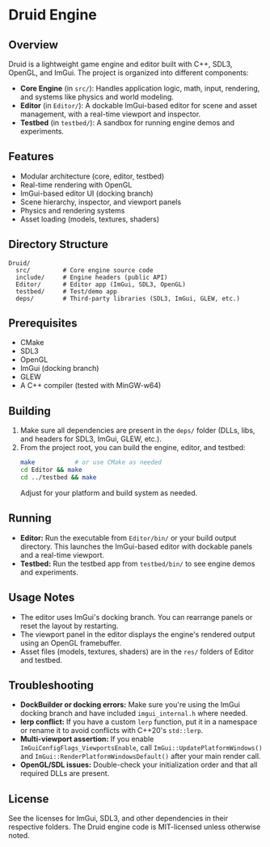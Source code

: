 # Druid Engine

## Overview
Druid is a lightweight game engine and editor built with C++, SDL3, OpenGL, and ImGui. The project is organized into different components:
- **Core Engine** (in `src/`): Handles application logic, math, input, rendering, and systems like physics and world modeling.
- **Editor** (in `Editor/`): A dockable ImGui-based editor for scene and asset management, with a real-time viewport and inspector.
- **Testbed** (in `testbed/`): A sandbox for running engine demos and experiments.

## Features
- Modular architecture (core, editor, testbed)
- Real-time rendering with OpenGL
- ImGui-based editor UI (docking branch)
- Scene hierarchy, inspector, and viewport panels
- Physics and rendering systems
- Asset loading (models, textures, shaders)

## Directory Structure
```
Druid/
  src/         # Core engine source code
  include/     # Engine headers (public API)
  Editor/      # Editor app (ImGui, SDL3, OpenGL)
  testbed/     # Test/demo app
  deps/        # Third-party libraries (SDL3, ImGui, GLEW, etc.)
```

## Prerequisites
- CMake
- SDL3
- OpenGL
- ImGui (docking branch)
- GLEW
- A C++ compiler (tested with MinGW-w64)

## Building
1. Make sure all dependencies are present in the `deps/` folder (DLLs, libs, and headers for SDL3, ImGui, GLEW, etc.).
2. From the project root, you can build the engine, editor, and testbed:
   ```sh
   make           # or use CMake as needed
   cd Editor && make
   cd ../testbed && make
   ```
   Adjust for your platform and build system as needed.

## Running
- **Editor:** Run the executable from `Editor/bin/` or your build output directory. This launches the ImGui-based editor with dockable panels and a real-time viewport.
- **Testbed:** Run the testbed app from `testbed/bin/` to see engine demos and experiments.

## Usage Notes
- The editor uses ImGui's docking branch. You can rearrange panels or reset the layout by restarting.
- The viewport panel in the editor displays the engine's rendered output using an OpenGL framebuffer.
- Asset files (models, textures, shaders) are in the `res/` folders of Editor and testbed.

## Troubleshooting
- **DockBuilder or docking errors:** Make sure you're using the ImGui docking branch and have included `imgui_internal.h` where needed.
- **lerp conflict:** If you have a custom `lerp` function, put it in a namespace or rename it to avoid conflicts with C++20's `std::lerp`.
- **Multi-viewport assertion:** If you enable `ImGuiConfigFlags_ViewportsEnable`, call `ImGui::UpdatePlatformWindows()` and `ImGui::RenderPlatformWindowsDefault()` after your main render call.
- **OpenGL/SDL issues:** Double-check your initialization order and that all required DLLs are present.

## License
See the licenses for ImGui, SDL3, and other dependencies in their respective folders. The Druid engine code is MIT-licensed unless otherwise noted. 
